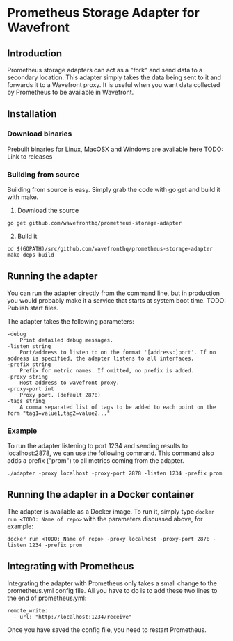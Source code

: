 # Prometheus Storage Adapter for Wavefront

## Introduction
Prometheus storage adapters can act as a "fork" and send data to a secondary location. This adapter simply takes the data being sent to it and forwards it to a Wavefront proxy. It is useful when you want data collected by Prometheus to be available in Wavefront.

## Installation

### Download binaries
Prebuilt binaries for Linux, MacOSX and Windows are available here TODO: Link to releases

### Building from source
Building from source is easy. Simply grab the code with go get and build it with make.

1. Download the source
```
go get github.com/wavefronthq/prometheus-storage-adapter
```
2. Build it
```
cd $(GOPATH)/src/github.com/wavefronthq/prometheus-storage-adapter
make deps build
```

## Running the adapter
You can run the adapter directly from the command line, but in production you would probably make it a service that starts at system boot time. TODO: Publish start files.

The adapter takes the following parameters:
```
-debug
    Print detailed debug messages.
-listen string
    Port/address to listen to on the format '[address:]port'. If no address is specified, the adapter listens to all interfaces.
-prefix string
    Prefix for metric names. If omitted, no prefix is added.
-proxy string
    Host address to wavefront proxy.
-proxy-port int
    Proxy port. (default 2878)
-tags string
    A comma separated list of tags to be added to each point on the form "tag1=value1,tag2=value2..."
```

### Example
To run the adapter listening to port 1234 and sending results to localhost:2878, we can use the following command. This command also adds a prefix ("prom") to all metrics coming from the adapter.
```
./adapter -proxy localhost -proxy-port 2878 -listen 1234 -prefix prom
```

## Running the adapter in a Docker container
The adapter is available as a Docker image. To run it, simply type ```docker run <TODO: Name of repo>``` with the parameters discussed above, for example:
```
docker run <TODO: Name of repo> -proxy localhost -proxy-port 2878 -listen 1234 -prefix prom
```

## Integrating with Prometheus
Integrating the adapter with Prometheus only takes a small change to the prometheus.yml config file. All you have to do is to add these two lines to the end of prometheus.yml:

```
remote_write:
  - url: "http://localhost:1234/receive"
```

Once you have saved the config file, you need to restart Prometheus.
